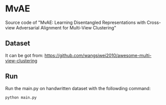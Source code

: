 # MvAE
Source code of "MvAE: Learning Disentangled Representations with Cross-view Adversarial Alignment for Multi-View Clustering"

## Dataset
It can be got from: https://github.com/wangsiwei2010/awesome-multi-view-clustering

## Run
Run the main.py on handwritten dataset with the followding command:

```shell
python main.py
```
